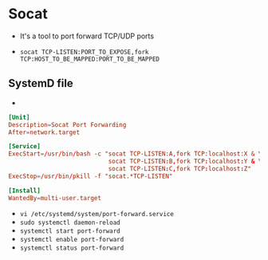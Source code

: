 # Socat

- It's a tool to port forward TCP/UDP ports

- `socat TCP-LISTEN:PORT_TO_EXPOSE,fork TCP:HOST_TO_BE_MAPPED:PORT_TO_BE_MAPPED`


## SystemD file

- 
```conf
[Unit]
Description=Socat Port Forwarding
After=network.target

[Service]
ExecStart=/usr/bin/bash -c "socat TCP-LISTEN:A,fork TCP:localhost:X & \
                            socat TCP-LISTEN:B,fork TCP:localhost:Y & \
                            socat TCP-LISTEN:C,fork TCP:localhost:Z"
ExecStop=/usr/bin/pkill -f "socat.*TCP-LISTEN"

[Install]
WantedBy=multi-user.target

```

- `vi /etc/systemd/system/port-forward.service`
- `sudo systemctl daemon-reload`
- `systemctl start port-forward`
- `systemctl enable port-forward`
- `systemctl status port-forward`
